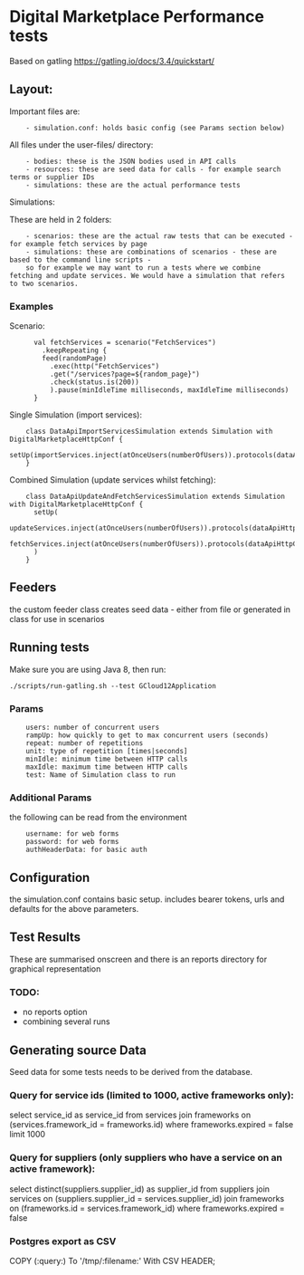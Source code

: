 # Digital Marketplace Performance tests

Based on gatling <https://gatling.io/docs/3.4/quickstart/>

## Layout:

Important files are:

        - simulation.conf: holds basic config (see Params section below)

All files under the user-files/ directory:

        - bodies: these is the JSON bodies used in API calls
        - resources: these are seed data for calls - for example search terms or supplier IDs
        - simulations: these are the actual performance tests

Simulations:

These are held in 2 folders:

        - scenarios: these are the actual raw tests that can be executed - for example fetch services by page
        - simulations: these are combinations of scenarios - these are based to the command line scripts -
        so for example we may want to run a tests where we combine fetching and update services. We would have a simulation that refers to two scenarios.


### Examples

Scenario:

          val fetchServices = scenario("FetchServices")
            .keepRepeating {
            feed(randomPage)
              .exec(http("FetchServices")
              .get("/services?page=${random_page}")
              .check(status.is(200))
              ).pause(minIdleTime milliseconds, maxIdleTime milliseconds)
          }


Single Simulation (import services):

        class DataApiImportServicesSimulation extends Simulation with DigitalMarketplaceHttpConf {
          setUp(importServices.inject(atOnceUsers(numberOfUsers)).protocols(dataApiHttpConf))
        }

Combined Simulation (update services whilst fetching):

        class DataApiUpdateAndFetchServicesSimulation extends Simulation with DigitalMarketplaceHttpConf {
          setUp(
            updateServices.inject(atOnceUsers(numberOfUsers)).protocols(dataApiHttpConf),
            fetchServices.inject(atOnceUsers(numberOfUsers)).protocols(dataApiHttpConf)
          )
        }

## Feeders

the custom feeder class creates seed data - either from file or generated in class for use in scenarios

## Running tests

Make sure you are using Java 8, then run:

```
./scripts/run-gatling.sh --test GCloud12Application
```

### Params

        users: number of concurrent users
        rampUp: how quickly to get to max concurrent users (seconds)
        repeat: number of repetitions
        unit: type of repetition [times|seconds]
        minIdle: minimum time between HTTP calls
        maxIdle: maximum time between HTTP calls
        test: Name of Simulation class to run

### Additional Params

the following can be read from the environment

        username: for web forms
        password: for web forms
        authHeaderData: for basic auth

## Configuration

the simulation.conf contains basic setup. includes bearer tokens, urls and defaults for the above parameters.

## Test Results

These are summarised onscreen and there is an reports directory for graphical representation

### TODO:

- no reports option
- combining several runs


## Generating source Data

Seed data for some tests needs to be derived from the database.

### Query for service ids (limited to 1000, active frameworks only):

select service_id as service_id from services join frameworks on (services.framework_id = frameworks.id) where frameworks.expired = false limit 1000

### Query for suppliers (only suppliers who have a service on an active framework):

select distinct(suppliers.supplier_id) as supplier_id from suppliers join services on (suppliers.supplier_id = services.supplier_id) join frameworks on (frameworks.id = services.framework_id) where frameworks.expired = false

### Postgres export as CSV
COPY (:query:) To '/tmp/:filename:' With CSV HEADER;
